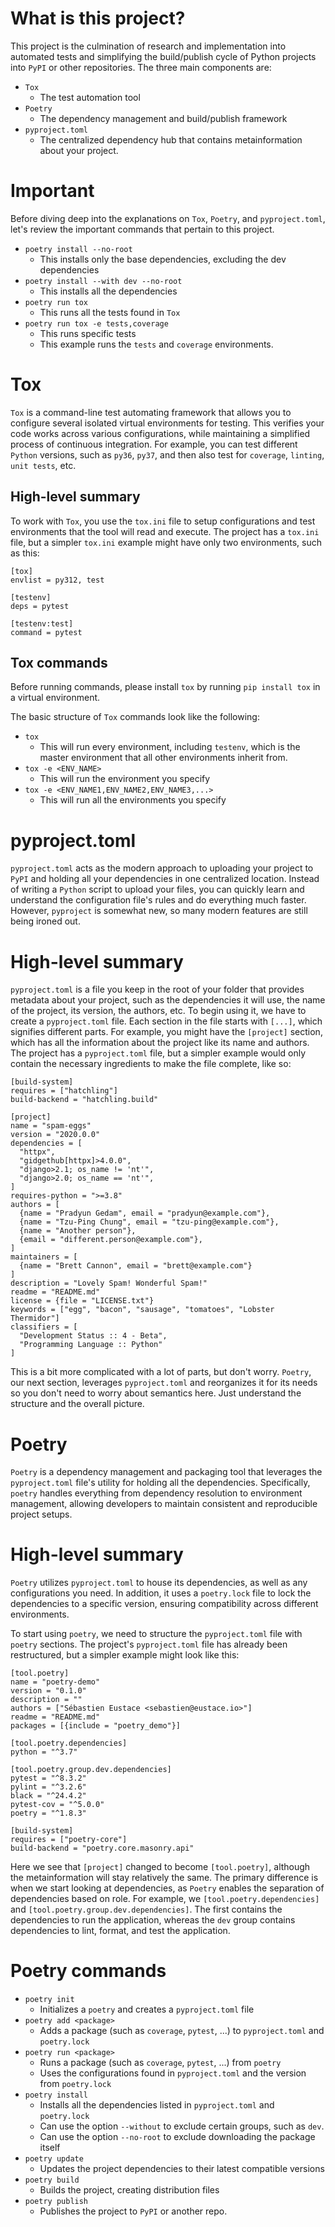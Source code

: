 # What is this project?

This project is the culmination of research and implementation into automated tests and simplifying the build/publish cycle of Python projects into `PyPI` or other repositories. The three main components are:

- `Tox`
	- The test automation tool
- `Poetry`
	- The dependency management and build/publish framework
- `pyproject.toml`
	- The centralized dependency hub that contains metainformation about your project.

# Important

Before diving deep into the explanations on `Tox`, `Poetry`, and `pyproject.toml`, let's review the important commands that pertain to this project.

- `poetry install --no-root`
	- This installs only the base dependencies, excluding the dev dependencies
- `poetry install --with dev --no-root`
	- This installs all the dependencies
- `poetry run tox`
	- This runs all the tests found in `Tox`
- `poetry run tox -e tests,coverage`
	- This runs specific tests
	- This example runs the `tests` and `coverage` environments.

# Tox

`Tox` is a command-line test automating framework that allows you to configure several isolated virtual environments for testing. This verifies your code works across various configurations, while maintaining a simplified process of continuous integration. For example, you can test different `Python` versions, such as `py36`, `py37`, and then also test for `coverage`, `linting`, `unit tests`, etc.

## High-level summary

To work with `Tox`, you use the `tox.ini` file to setup configurations and test environments that the tool will read and execute. The project has a `tox.ini` file, but a simpler `tox.ini` example might have only two environments, such as this:

```
[tox]
envlist = py312, test

[testenv]
deps = pytest

[testenv:test]
command = pytest
```

## Tox commands

Before running commands, please install `tox` by running `pip install tox` in a virtual environment.

The basic structure of `Tox` commands look like the following:

- `tox`
	- This will run every environment, including `testenv`, which is the master environment that all other environments inherit from.
- `tox -e <ENV_NAME>`
	- This will run the environment you specify
- `tox -e <ENV_NAME1,ENV_NAME2,ENV_NAME3,...>`
	- This will run all the environments you specify

# pyproject.toml

`pyproject.toml` acts as the modern approach to uploading your project to `PyPI` and holding all your dependencies in one centralized location. Instead of writing a `Python` script to upload your files, you can quickly learn and understand the configuration file's rules and do everything much faster. However, `pyproject` is somewhat new, so many modern features are still being ironed out. 

# High-level summary

`pyproject.toml` is a file you keep in the root of your folder that provides metadata about your project, such as the dependencies it will use, the name of the project, its version, the authors, etc. To begin using it, we have to create a `pyproject.toml` file. Each section in the file starts with `[...]`, which signifies different parts. For example, you might have the `[project]` section, which has all the information about the project like its name and authors. The project has a `pyproject.toml` file, but a simpler example would only contain the necessary ingredients to make the file complete, like so:

```
[build-system]
requires = ["hatchling"]
build-backend = "hatchling.build"

[project]
name = "spam-eggs"
version = "2020.0.0"
dependencies = [
  "httpx",
  "gidgethub[httpx]>4.0.0",
  "django>2.1; os_name != 'nt'",
  "django>2.0; os_name == 'nt'",
]
requires-python = ">=3.8"
authors = [
  {name = "Pradyun Gedam", email = "pradyun@example.com"},
  {name = "Tzu-Ping Chung", email = "tzu-ping@example.com"},
  {name = "Another person"},
  {email = "different.person@example.com"},
]
maintainers = [
  {name = "Brett Cannon", email = "brett@example.com"}
]
description = "Lovely Spam! Wonderful Spam!"
readme = "README.md"
license = {file = "LICENSE.txt"}
keywords = ["egg", "bacon", "sausage", "tomatoes", "Lobster Thermidor"]
classifiers = [
  "Development Status :: 4 - Beta",
  "Programming Language :: Python"
]
```

This is a bit more complicated with a lot of parts, but don't worry. `Poetry`, our next section, leverages `pyproject.toml` and reorganizes it for its needs so you don't need to worry about semantics here. Just understand the structure and the overall picture.

# Poetry

`Poetry` is a dependency management and packaging tool that leverages the `pyproject.toml` file's utility for holding all the dependencies. Specifically, `poetry` handles everything from dependency resolution to environment management, allowing developers to maintain consistent and reproducible project setups.

# High-level summary

`Poetry` utilizes `pyproject.toml` to house its dependencies, as well as any configurations you need. In addition, it uses a `poetry.lock` file to lock the dependencies to a specific version, ensuring compatibility across different environments.

To start using `poetry`, we need to structure the `pyproject.toml` file with `poetry` sections. The project's `pyproject.toml` file has already been restructured, but a simpler example might look like this:

```
[tool.poetry]
name = "poetry-demo"
version = "0.1.0"
description = ""
authors = ["Sébastien Eustace <sebastien@eustace.io>"]
readme = "README.md"
packages = [{include = "poetry_demo"}]

[tool.poetry.dependencies]
python = "^3.7"

[tool.poetry.group.dev.dependencies]
pytest = "^8.3.2"
pylint = "^3.2.6"
black = "^24.4.2"
pytest-cov = "^5.0.0"
poetry = "^1.8.3"

[build-system]
requires = ["poetry-core"]
build-backend = "poetry.core.masonry.api"
```

Here we see that `[project]` changed to become `[tool.poetry]`, although the metainformation will stay relatively the same. The primary difference is when we start looking at dependencies, as `Poetry` enables the separation of dependencies based on role. For example, we `[tool.poetry.dependencies]` and `[tool.poetry.group.dev.dependencies]`. The first contains the dependencies to run the application, whereas the `dev` group contains dependencies to lint, format, and test the application.

# Poetry commands

- `poetry init`
	- Initializes a `poetry` and creates a `pyproject.toml` file
- `poetry add <package>`
	- Adds a package (such as `coverage`, `pytest`, ...) to `pyproject.toml` and `poetry.lock`
- `poetry run <package>`
	- Runs a package (such as `coverage`, `pytest`, ...) from `poetry`
	- Uses the configurations found in `pyproject.toml` and the version from `poetry.lock`
- `poetry install`
	- Installs all the dependencies listed in `pyproject.toml` and `poetry.lock`
	- Can use the option `--without` to exclude certain groups, such as `dev`.
	- Can use the option `--no-root` to exclude downloading the package itself
- `poetry update`
	- Updates the project dependencies to their latest compatible versions
- `poetry build`
	- Builds the project, creating distribution files
- `poetry publish`
	- Publishes the project to `PyPI` or another repo.